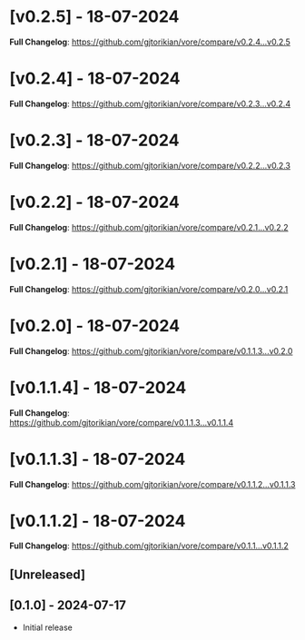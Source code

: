 # [v0.2.5] - 18-07-2024
**Full Changelog**: https://github.com/gjtorikian/vore/compare/v0.2.4...v0.2.5
# [v0.2.4] - 18-07-2024
**Full Changelog**: https://github.com/gjtorikian/vore/compare/v0.2.3...v0.2.4
# [v0.2.3] - 18-07-2024
**Full Changelog**: https://github.com/gjtorikian/vore/compare/v0.2.2...v0.2.3
# [v0.2.2] - 18-07-2024
**Full Changelog**: https://github.com/gjtorikian/vore/compare/v0.2.1...v0.2.2
# [v0.2.1] - 18-07-2024
**Full Changelog**: https://github.com/gjtorikian/vore/compare/v0.2.0...v0.2.1
# [v0.2.0] - 18-07-2024
**Full Changelog**: https://github.com/gjtorikian/vore/compare/v0.1.1.3...v0.2.0
# [v0.1.1.4] - 18-07-2024
**Full Changelog**: https://github.com/gjtorikian/vore/compare/v0.1.1.3...v0.1.1.4
# [v0.1.1.3] - 18-07-2024
**Full Changelog**: https://github.com/gjtorikian/vore/compare/v0.1.1.2...v0.1.1.3
# [v0.1.1.2] - 18-07-2024
**Full Changelog**: https://github.com/gjtorikian/vore/compare/v0.1.1...v0.1.1.2
## [Unreleased]

## [0.1.0] - 2024-07-17

- Initial release

